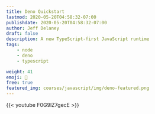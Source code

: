 ```yaml
---
title: Deno Quickstart
lastmod: 2020-05-20T04:58:32-07:00
publishdate: 2020-05-20T04:58:32-07:00
author: Jeff Delaney
draft: false
description: A new TypeScript-first JavaScript runtime
tags: 
    - node
    - deno
    - typescript

weight: 41
emoji: 🦕
free: true
featured_img: courses/javascript/img/deno-featured.png
---
```


{{< youtube F0G9lZ7gecE >}}